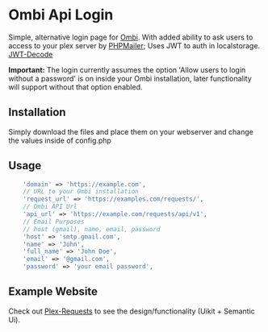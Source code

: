 # Ombi Api Login
 Simple, alternative login page for [Ombi](https://github.com/tidusjar/Ombi). With added ability to ask users to access to your plex server by [PHPMailer](https://github.com/PHPMailer/PHPMailer);
 Uses JWT to auth in localstorage. [JWT-Decode](https://github.com/auth0/jwt-decode)
 
__Important:__ The login currently assumes the option 'Allow users to login without a password' is on inside your Ombi installation, later functionality will support without that option enabled.
## Installation
Simply download the files and place them on your webserver and change the values inside of config.php
## Usage
~~~PHP
    'domain' => 'https://example.com',
    // URL to your Ombi installation
    'request_url' => 'https://examples.com/requests/',
    // Ombi API Url
    'api_url' => 'https://example.com/requests/api/v1',
    // Email Purposes
    // host (gmail), name, email, password
    'host' => 'smtp.gmail.com',
    'name' => 'John',
    'full_name' => 'John Doe',
    'email' => '@gmail.com',
    'password' => 'your email password',
~~~~
## Example Website
Check out [Plex-Requests](https://plex-requests.tk) to see the design/functionality (Uikit + Semantic Ui).
